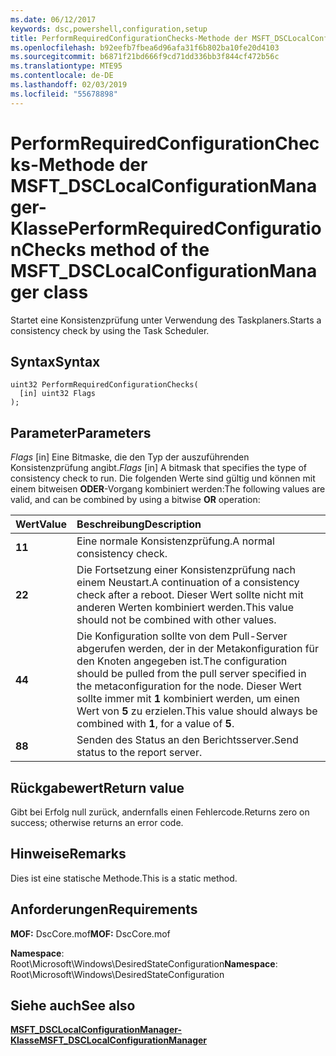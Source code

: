 ```yaml
---
ms.date: 06/12/2017
keywords: dsc,powershell,configuration,setup
title: PerformRequiredConfigurationChecks-Methode der MSFT_DSCLocalConfigurationManager-Klasse
ms.openlocfilehash: b92eefb7fbea6d96afa31f6b802ba10fe20d4103
ms.sourcegitcommit: b6871f21bd666f9cd71dd336bb3f844cf472b56c
ms.translationtype: MTE95
ms.contentlocale: de-DE
ms.lasthandoff: 02/03/2019
ms.locfileid: "55678898"
---
```

# <a name="performrequiredconfigurationchecks-method-of-the-msftdsclocalconfigurationmanager-class"></a><span data-ttu-id="6ad44-103">PerformRequiredConfigurationChecks-Methode der MSFT_DSCLocalConfigurationManager-Klasse</span><span class="sxs-lookup"><span data-stu-id="6ad44-103">PerformRequiredConfigurationChecks method of the MSFT_DSCLocalConfigurationManager class</span></span>

<span data-ttu-id="6ad44-104">Startet eine Konsistenzprüfung unter Verwendung des Taskplaners.</span><span class="sxs-lookup"><span data-stu-id="6ad44-104">Starts a consistency check by using the Task Scheduler.</span></span>

## <a name="syntax"></a><span data-ttu-id="6ad44-105">Syntax</span><span class="sxs-lookup"><span data-stu-id="6ad44-105">Syntax</span></span>

```mof
uint32 PerformRequiredConfigurationChecks(
  [in] uint32 Flags
);
```

## <a name="parameters"></a><span data-ttu-id="6ad44-106">Parameter</span><span class="sxs-lookup"><span data-stu-id="6ad44-106">Parameters</span></span>

<span data-ttu-id="6ad44-107">*Flags* \[in\] Eine Bitmaske, die den Typ der auszuführenden Konsistenzprüfung angibt.</span><span class="sxs-lookup"><span data-stu-id="6ad44-107">*Flags* \[in\] A bitmask that specifies the type of consistency check to run.</span></span> <span data-ttu-id="6ad44-108">Die folgenden Werte sind gültig und können mit einem bitweisen **ODER**-Vorgang kombiniert werden:</span><span class="sxs-lookup"><span data-stu-id="6ad44-108">The following values are valid, and can be combined by using a bitwise **OR** operation:</span></span>

|<span data-ttu-id="6ad44-109">Wert</span><span class="sxs-lookup"><span data-stu-id="6ad44-109">Value</span></span> |<span data-ttu-id="6ad44-110">Beschreibung</span><span class="sxs-lookup"><span data-stu-id="6ad44-110">Description</span></span> |
|:--- |:---|
|<span data-ttu-id="6ad44-111">**1**</span><span class="sxs-lookup"><span data-stu-id="6ad44-111">**1**</span></span> | <span data-ttu-id="6ad44-112">Eine normale Konsistenzprüfung.</span><span class="sxs-lookup"><span data-stu-id="6ad44-112">A normal consistency check.</span></span> |
|<span data-ttu-id="6ad44-113">**2**</span><span class="sxs-lookup"><span data-stu-id="6ad44-113">**2**</span></span> | <span data-ttu-id="6ad44-114">Die Fortsetzung einer Konsistenzprüfung nach einem Neustart.</span><span class="sxs-lookup"><span data-stu-id="6ad44-114">A continuation of a consistency check after a reboot.</span></span> <span data-ttu-id="6ad44-115">Dieser Wert sollte nicht mit anderen Werten kombiniert werden.</span><span class="sxs-lookup"><span data-stu-id="6ad44-115">This value should not be combined with other values.</span></span> |
|<span data-ttu-id="6ad44-116">**4**</span><span class="sxs-lookup"><span data-stu-id="6ad44-116">**4**</span></span> | <span data-ttu-id="6ad44-117">Die Konfiguration sollte von dem Pull-Server abgerufen werden, der in der Metakonfiguration für den Knoten angegeben ist.</span><span class="sxs-lookup"><span data-stu-id="6ad44-117">The configuration should be pulled from the pull server specified in the metaconfiguration for the node.</span></span> <span data-ttu-id="6ad44-118">Dieser Wert sollte immer mit **1** kombiniert werden, um einen Wert von **5** zu erzielen.</span><span class="sxs-lookup"><span data-stu-id="6ad44-118">This value should always be combined with **1**, for a value of **5**.</span></span> |
|<span data-ttu-id="6ad44-119">**8**</span><span class="sxs-lookup"><span data-stu-id="6ad44-119">**8**</span></span> | <span data-ttu-id="6ad44-120">Senden des Status an den Berichtsserver.</span><span class="sxs-lookup"><span data-stu-id="6ad44-120">Send status to the report server.</span></span> |

## <a name="return-value"></a><span data-ttu-id="6ad44-121">Rückgabewert</span><span class="sxs-lookup"><span data-stu-id="6ad44-121">Return value</span></span>

<span data-ttu-id="6ad44-122">Gibt bei Erfolg null zurück, andernfalls einen Fehlercode.</span><span class="sxs-lookup"><span data-stu-id="6ad44-122">Returns zero on success; otherwise returns an error code.</span></span>

## <a name="remarks"></a><span data-ttu-id="6ad44-123">Hinweise</span><span class="sxs-lookup"><span data-stu-id="6ad44-123">Remarks</span></span>

<span data-ttu-id="6ad44-124">Dies ist eine statische Methode.</span><span class="sxs-lookup"><span data-stu-id="6ad44-124">This is a static method.</span></span>

## <a name="requirements"></a><span data-ttu-id="6ad44-125">Anforderungen</span><span class="sxs-lookup"><span data-stu-id="6ad44-125">Requirements</span></span>

<span data-ttu-id="6ad44-126">**MOF:** DscCore.mof</span><span class="sxs-lookup"><span data-stu-id="6ad44-126">**MOF:** DscCore.mof</span></span>

<span data-ttu-id="6ad44-127">**Namespace**: Root\Microsoft\Windows\DesiredStateConfiguration</span><span class="sxs-lookup"><span data-stu-id="6ad44-127">**Namespace**: Root\Microsoft\Windows\DesiredStateConfiguration</span></span>

## <a name="see-also"></a><span data-ttu-id="6ad44-128">Siehe auch</span><span class="sxs-lookup"><span data-stu-id="6ad44-128">See also</span></span>

[<span data-ttu-id="6ad44-129">**MSFT_DSCLocalConfigurationManager-Klasse**</span><span class="sxs-lookup"><span data-stu-id="6ad44-129">**MSFT_DSCLocalConfigurationManager**</span></span>](msft-dsclocalconfigurationmanager.md)